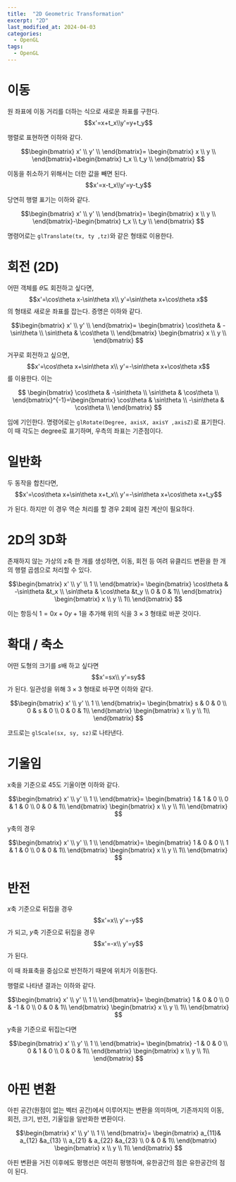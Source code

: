 ```yaml
---
title:  "2D Geometric Transformation"
excerpt: "2D"
last_modified_at: 2024-04-03
categories:
  - OpenGL
tags:
  - OpenGL
---
```

# 이동
원 좌표에 이동 거리를 더하는 식으로 새로운 좌표를 구한다.
 $$x'=x+t_x\\y'=y+t_y$$

행렬로 표현하면 이하와 같다.

$$\begin{bmatrix} 
   x' \\
   y' \\
   \end{bmatrix}=
   \begin{bmatrix} 
   x  \\
   y  \\
   \end{bmatrix}+\begin{bmatrix} 
   t_x \\
   t_y \\
   \end{bmatrix} 
$$

이동을 취소하기 위해서는 더한 값을 빼면 된다.
 $$x'=x-t_x\\y'=y-t_y$$

당연히 행렬 표기는 이하와 같다.

$$\begin{bmatrix} 
   x' \\
   y' \\
   \end{bmatrix}=
   \begin{bmatrix} 
   x  \\
   y  \\
   \end{bmatrix}-\begin{bmatrix} 
   t_x \\
   t_y \\
   \end{bmatrix} 
$$


명령어로는
```glTranslate(tx, ty ,tz)```와 같은 형태로 이용한다.
# 회전 (2D)
어떤 객체를 $\theta$도 회전하고 싶다면,
$$x'=\cos\theta x-\sin\theta x\\
y'=\sin\theta x+\cos\theta x$$
의 형태로 새로운 좌표를 잡는다. 증명은 이하와 같다.

$$\begin{bmatrix} 
   x' \\
   y' \\
   \end{bmatrix}=
   \begin{bmatrix} 
   \cos\theta & -\sin\theta  \\
   \sin\theta & \cos\theta  \\
   \end{bmatrix} \begin{bmatrix} 
   x \\
   y \\
   \end{bmatrix} 
$$

거꾸로 회전하고 싶으면,
$$x'=\cos\theta x+\sin\theta x\\
y'=-\sin\theta x+\cos\theta x$$
를 이용한다.
이는

$$
   \begin{bmatrix} 
   \cos\theta & -\sin\theta  \\
   \sin\theta & \cos\theta  \\
   \end{bmatrix}^{-1}=\begin{bmatrix} 
   \cos\theta & \sin\theta  \\
   -\sin\theta & \cos\theta  \\
   \end{bmatrix}
$$

임에 기인한다.
명령어로는 ```glRotate(Degree, axisX, axisY ,axisZ)```로 표기한다. 이 때 각도는 degree로 표기하며, 우측의 좌표는 기준점이다.
# 일반화
두 동작을 합친다면,
$$x'=\cos\theta x+\sin\theta x+t_x\\
y'=-\sin\theta x+\cos\theta x+t_y$$

가 된다. 하지만 이 경우 역순 처리를 할 경우 2회에 걸친 계산이 필요하다.

# 2D의 3D화
존재하지 않는 가상의 z축 한 개를 생성하면, 이동, 회전 등 여려 유클리드 변환을 한 개의 행렬 곱셈으로 처리할 수 있다.

$$\begin{bmatrix} 
   x' \\
   y' \\
   1 \\
   \end{bmatrix}=
   \begin{bmatrix} 
   \cos\theta & -\sin\theta &t_x \\
   \sin\theta & \cos\theta &t_y \\
   0 & 0 & 1\\
   \end{bmatrix} \begin{bmatrix} 
   x \\
   y \\
   1\\
   \end{bmatrix} 
$$

이는 항등식 $1=0x+0y+1$을 추가해 위의 식을 $3\times3$ 형태로 바꾼 것이다.

# 확대 / 축소
어떤 도형의 크기를 $s$배 하고 싶다면
$$x'=sx\\
y'=sy$$
가 된다. 일관성을 위해 $3\times3$ 형태로 바꾸면 이하와 같다.

$$\begin{bmatrix} 
   x' \\
   y' \\
   1 \\
   \end{bmatrix}=
   \begin{bmatrix} 
   s & 0 & 0 \\
   0 & s & 0 \\
   0 & 0 & 1\\
   \end{bmatrix} \begin{bmatrix} 
   x \\
   y \\
   1\\
   \end{bmatrix} 
$$

코드로는 ```glScale(sx, sy, sz)```로 나타낸다.
# 기울임
x축을 기준으로 45도 기울이면 이하와 같다.

$$\begin{bmatrix} 
   x' \\
   y' \\
   1 \\
   \end{bmatrix}=
   \begin{bmatrix} 
   1 & 1 & 0 \\
   0 & 1 & 0 \\
   0 & 0 & 1\\
   \end{bmatrix} \begin{bmatrix} 
   x \\
   y \\
   1\\
   \end{bmatrix} 
$$

y축의 경우

$$\begin{bmatrix} 
   x' \\
   y' \\
   1 \\
   \end{bmatrix}=
   \begin{bmatrix} 
   1 & 0 & 0 \\
   1 & 1 & 0 \\
   0 & 0 & 1\\
   \end{bmatrix} \begin{bmatrix} 
   x \\
   y \\
   1\\
   \end{bmatrix} 
$$

# 반전
$x$축 기준으로 뒤집을 경우
$$x'=x\\
y'=-y$$
가 되고, $y$축 기준으로 뒤집을 경우 
$$x'=-x\\
y'=y$$
가 된다.

이 때 좌표축을 중심으로 반전하기 때문에 위치가 이동한다.

행렬로 나타낸 결과는 이하와 같다.

$$\begin{bmatrix} 
   x' \\
   y' \\
   1 \\
   \end{bmatrix}=
   \begin{bmatrix} 
   1 & 0 & 0 \\
   0 & -1 & 0 \\
   0 & 0 & 1\\
   \end{bmatrix} \begin{bmatrix} 
   x \\
   y \\
   1\\
   \end{bmatrix} 
$$

y축을 기준으로 뒤집는다면

$$\begin{bmatrix} 
   x' \\
   y' \\
   1 \\
   \end{bmatrix}=
   \begin{bmatrix} 
   -1 & 0 & 0 \\
   0 & 1 & 0 \\
   0 & 0 & 1\\
   \end{bmatrix} \begin{bmatrix} 
   x \\
   y \\
   1\\
   \end{bmatrix} 
$$

# 아핀 변환
아핀 공간(원점이 없는 벡터 공간)에서 이루어지는 변환을 의미하며, 기존까지의 이동, 회전, 크기, 반전, 기울임을 일반화한 변환이다.

$$\begin{bmatrix} 
   x' \\
   y' \\
   1 \\
   \end{bmatrix}=
   \begin{bmatrix} 
   a_{11}& a_{12} &a_{13} \\
   a_{21} & a_{22} &a_{23} \\
   0 & 0 & 1\\
   \end{bmatrix} \begin{bmatrix} 
   x \\
   y \\
   1\\
   \end{bmatrix} 
$$

아핀 변환을 거친 이후에도 평행선은 여전히 평행하며, 유한공간의 점은 유한공간의 점이 된다.

